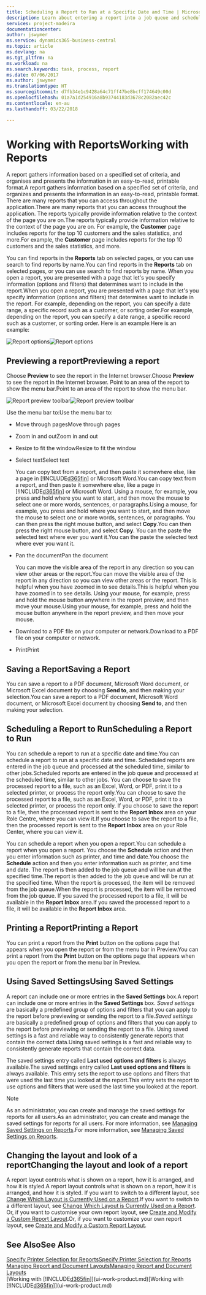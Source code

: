 ```yaml
---
title: Scheduling a Report to Run at a Specific Date and Time | Microsoft Docs
description: Learn about entering a report into a job queue and scheduling it to be processed at a specific date and time.
services: project-madeira
documentationcenter: 
author: jswymer
ms.service: dynamics365-business-central
ms.topic: article
ms.devlang: na
ms.tgt_pltfrm: na
ms.workload: na
ms.search.keywords: task, process, report
ms.date: 07/06/2017
ms.author: jswymer
ms.translationtype: HT
ms.sourcegitcommit: d7fb34e1c9428a64c71ff47be8bcff174649c00d
ms.openlocfilehash: 01a7a1d254916a8b93744183d3678c2082aec42c
ms.contentlocale: en-au
ms.lasthandoff: 03/22/2018

---
```

# <a name="working-with-reports"></a><span data-ttu-id="38870-103">Working with Reports</span><span class="sxs-lookup"><span data-stu-id="38870-103">Working with Reports</span></span>
<span data-ttu-id="38870-104">A report gathers information based on a specified set of criteria, and organises and presents the information in an easy-to-read, printable format.</span><span class="sxs-lookup"><span data-stu-id="38870-104">A report gathers information based on a specified set of criteria, and organizes and presents the information in an easy-to-read, printable format.</span></span> <span data-ttu-id="38870-105">There are many reports that you can access throughout the application.</span><span class="sxs-lookup"><span data-stu-id="38870-105">There are many reports that you can access throughout the application.</span></span> <span data-ttu-id="38870-106">The reports typically provide information relative to the context of the page you are on.</span><span class="sxs-lookup"><span data-stu-id="38870-106">The reports typically provide information relative to the context of the page you are on.</span></span> <span data-ttu-id="38870-107">For example, the **Customer** page includes reports for the top 10 customers and the sales statistics, and more.</span><span class="sxs-lookup"><span data-stu-id="38870-107">For example, the **Customer** page includes reports for the top 10 customers and the sales statistics, and more.</span></span>

<span data-ttu-id="38870-108">You can find reports in the **Reports** tab on selected pages, or you can use search to find reports by name.</span><span class="sxs-lookup"><span data-stu-id="38870-108">You can find reports in the **Reports** tab on selected pages, or you can use search to find reports by name.</span></span> <span data-ttu-id="38870-109">When you open a report, you are presented with a page that let's you specify information (options and filters) that determines want to include in the report.</span><span class="sxs-lookup"><span data-stu-id="38870-109">When you open a report, you are presented with a page that let's you specify information (options and filters) that determines want to include in the report.</span></span> <span data-ttu-id="38870-110">For example, depending on the report, you can specify a date range, a specific record such as a customer, or sorting order.</span><span class="sxs-lookup"><span data-stu-id="38870-110">For example, depending on the report, you can specify a date range, a specific record such as a customer, or sorting order.</span></span> <span data-ttu-id="38870-111">Here is an example:</span><span class="sxs-lookup"><span data-stu-id="38870-111">Here is an example:</span></span>

<span data-ttu-id="38870-112">![Report options](media/report_options.png "Report options")</span><span class="sxs-lookup"><span data-stu-id="38870-112">![Report options](media/report_options.png "Report options")</span></span>

## <a name="previewing-a-report"></a><span data-ttu-id="38870-113">Previewing a report</span><span class="sxs-lookup"><span data-stu-id="38870-113">Previewing a report</span></span>
<span data-ttu-id="38870-114">Choose **Preview** to see the report in the Internet browser.</span><span class="sxs-lookup"><span data-stu-id="38870-114">Choose **Preview** to see the report in the Internet browser.</span></span> <span data-ttu-id="38870-115">Point to an area of the report to show the menu bar.</span><span class="sxs-lookup"><span data-stu-id="38870-115">Point to an area of the report to show the menu bar.</span></span>  

<span data-ttu-id="38870-116">![Report preview toolbar](media/report_viewer.png "Report preview toolbar")</span><span class="sxs-lookup"><span data-stu-id="38870-116">![Report preview toolbar](media/report_viewer.png "Report preview toolbar")</span></span>

<span data-ttu-id="38870-117">Use the menu bar to:</span><span class="sxs-lookup"><span data-stu-id="38870-117">Use the menu bar to:</span></span>

-   <span data-ttu-id="38870-118">Move through pages</span><span class="sxs-lookup"><span data-stu-id="38870-118">Move through pages</span></span>
-   <span data-ttu-id="38870-119">Zoom in and out</span><span class="sxs-lookup"><span data-stu-id="38870-119">Zoom in and out</span></span>
-   <span data-ttu-id="38870-120">Resize to fit the window</span><span class="sxs-lookup"><span data-stu-id="38870-120">Resize to fit the window</span></span>
-   <span data-ttu-id="38870-121">Select text</span><span class="sxs-lookup"><span data-stu-id="38870-121">Select text</span></span>

    <span data-ttu-id="38870-122">You can copy text from a report, and then paste it somewhere else, like a page in [!INCLUDE[d365fin](includes/d365fin_md.md)] or Microsoft Word.</span><span class="sxs-lookup"><span data-stu-id="38870-122">You can copy text from a report, and then paste it somewhere else, like a page in [!INCLUDE[d365fin](includes/d365fin_md.md)] or Microsoft Word.</span></span>  <span data-ttu-id="38870-123">Using a mouse, for example, you press and hold where you want to start, and then move the mouse to select one or more words, sentences, or paragraphs.</span><span class="sxs-lookup"><span data-stu-id="38870-123">Using a mouse, for example, you press and hold where you want to start, and then move the mouse to select one or more words, sentences, or paragraphs.</span></span> <span data-ttu-id="38870-124">You can then press the right mouse button, and select **Copy**.</span><span class="sxs-lookup"><span data-stu-id="38870-124">You can then press the right mouse button, and select **Copy**.</span></span> <span data-ttu-id="38870-125">You can the paste the selected text where ever you want it.</span><span class="sxs-lookup"><span data-stu-id="38870-125">You can the paste the selected text where ever you want it.</span></span>
-   <span data-ttu-id="38870-126">Pan the document</span><span class="sxs-lookup"><span data-stu-id="38870-126">Pan the document</span></span>

    <span data-ttu-id="38870-127">You can move the visible area of the report in any direction so you can view other areas or the report.</span><span class="sxs-lookup"><span data-stu-id="38870-127">You can move the visible area of the report in any direction so you can view other areas or the report.</span></span> <span data-ttu-id="38870-128">This is helpful when you have zoomed in to see details.</span><span class="sxs-lookup"><span data-stu-id="38870-128">This is helpful when you have zoomed in to see details.</span></span>  <span data-ttu-id="38870-129">Using your mouse, for example, press and hold the mouse button anywhere in the report preview, and then move your mouse.</span><span class="sxs-lookup"><span data-stu-id="38870-129">Using your mouse, for example, press and hold the mouse button anywhere in the report preview, and then move your mouse.</span></span>

-   <span data-ttu-id="38870-130">Download to a PDF file on your computer or network.</span><span class="sxs-lookup"><span data-stu-id="38870-130">Download to a PDF file on your computer or network.</span></span>
-   <span data-ttu-id="38870-131">Print</span><span class="sxs-lookup"><span data-stu-id="38870-131">Print</span></span>


## <a name="saving-a-report"></a><span data-ttu-id="38870-132">Saving a Report</span><span class="sxs-lookup"><span data-stu-id="38870-132">Saving a Report</span></span>
<span data-ttu-id="38870-133">You can save a report to a PDF document, Microsoft Word document, or Microsoft Excel document by choosing **Send to**, and then making your selection.</span><span class="sxs-lookup"><span data-stu-id="38870-133">You can save a report to a PDF document, Microsoft Word document, or Microsoft Excel document by choosing **Send to**, and then making your selection.</span></span>

## <a name="ScheduleReport"></a> <span data-ttu-id="38870-134">Scheduling a Report to Run</span><span class="sxs-lookup"><span data-stu-id="38870-134">Scheduling a Report to Run</span></span>
<span data-ttu-id="38870-135">You can schedule a report to run at a specific date and time.</span><span class="sxs-lookup"><span data-stu-id="38870-135">You can schedule a report to run at a specific date and time.</span></span> <span data-ttu-id="38870-136">Scheduled reports are entered in the job queue and processed at the scheduled time, similar to other jobs.</span><span class="sxs-lookup"><span data-stu-id="38870-136">Scheduled reports are entered in the job queue and processed at the scheduled time, similar to other jobs.</span></span> <span data-ttu-id="38870-137">You can choose to save the processed report to a file, such as an Excel, Word, or PDF, print it to a selected printer, or process the report only.</span><span class="sxs-lookup"><span data-stu-id="38870-137">You can choose to save the processed report to a file, such as an Excel, Word, or PDF, print it to a selected printer, or process the report only.</span></span> <span data-ttu-id="38870-138">If you choose to save the report to a file, then the processed report is sent to the **Report Inbox** area on your Role Centre, where you can view it.</span><span class="sxs-lookup"><span data-stu-id="38870-138">If you choose to save the report to a file, then the processed report is sent to the **Report Inbox** area on your Role Center, where you can view it.</span></span>

<span data-ttu-id="38870-139">You can schedule a report when you open a report.</span><span class="sxs-lookup"><span data-stu-id="38870-139">You can schedule a report when you open a report.</span></span> <span data-ttu-id="38870-140">You choose the **Schedule** action and then you enter information such as printer, and time and date.</span><span class="sxs-lookup"><span data-stu-id="38870-140">You choose the **Schedule** action and then you enter information such as printer, and time and date.</span></span> <span data-ttu-id="38870-141">The report is then added to the job queue and will be run at the specified time.</span><span class="sxs-lookup"><span data-stu-id="38870-141">The report is then added to the job queue and will be run at the specified time.</span></span> <span data-ttu-id="38870-142">When the report is processed, the item will be removed from the job queue.</span><span class="sxs-lookup"><span data-stu-id="38870-142">When the report is processed, the item will be removed from the job queue.</span></span> <span data-ttu-id="38870-143">If you saved the processed report to a file, it will be available in the **Report Inbox** area.</span><span class="sxs-lookup"><span data-stu-id="38870-143">If you saved the processed report to a file, it will be available in the **Report Inbox** area.</span></span>

## <a name="PrintReport"></a><span data-ttu-id="38870-144">Printing a Report</span><span class="sxs-lookup"><span data-stu-id="38870-144">Printing a Report</span></span>
<span data-ttu-id="38870-145">You can print a report from the **Print** button on the options page that appears when you open the report or from the menu bar in Preview.</span><span class="sxs-lookup"><span data-stu-id="38870-145">You can print a report from the **Print** button on the options page that appears when you open the report or from the menu bar in Preview.</span></span>

## <a name="using-saved-settings"></a><span data-ttu-id="38870-146">Using Saved Settings</span><span class="sxs-lookup"><span data-stu-id="38870-146">Using Saved Settings</span></span>
<span data-ttu-id="38870-147">A report can include one or more entries in the **Saved Settings** box.</span><span class="sxs-lookup"><span data-stu-id="38870-147">A report can include one or more entries in the **Saved Settings** box.</span></span> <span data-ttu-id="38870-148">*Saved settings* are basically a predefined group of options and filters that you can apply to the report before previewing or sending the report to a file.</span><span class="sxs-lookup"><span data-stu-id="38870-148">*Saved settings* are basically a predefined group of options and filters that you can apply to the report before previewing or sending the report to a file.</span></span> <span data-ttu-id="38870-149">Using saved settings is a fast and reliable way to consistently generate reports that contain the correct data.</span><span class="sxs-lookup"><span data-stu-id="38870-149">Using saved settings is a fast and reliable way to consistently generate reports that contain the correct data.</span></span>

<span data-ttu-id="38870-150">The saved settings entry called **Last used options and filters** is always available.</span><span class="sxs-lookup"><span data-stu-id="38870-150">The saved settings entry called **Last used options and filters** is always available.</span></span> <span data-ttu-id="38870-151">This entry sets the report to use options and filters that were used the last time you looked at the report.</span><span class="sxs-lookup"><span data-stu-id="38870-151">This entry sets the report to use options and filters that were used the last time you looked at the report.</span></span>

>[!NOTE]
><span data-ttu-id="38870-152">As an administrator, you can create and manage the saved settings for reports for all users.</span><span class="sxs-lookup"><span data-stu-id="38870-152">As an administrator, you can create and manage the saved settings for reports for all users.</span></span> <span data-ttu-id="38870-153">For more information, see [Managing Saved Settings on Reports](reports-saving-reusing-settings.md).</span><span class="sxs-lookup"><span data-stu-id="38870-153">For more information, see [Managing Saved Settings on Reports](reports-saving-reusing-settings.md).</span></span>

## <a name="changing-the-layout-and-look-of-a-report"></a><span data-ttu-id="38870-154">Changing the layout and look of a report</span><span class="sxs-lookup"><span data-stu-id="38870-154">Changing the layout and look of a report</span></span>
<span data-ttu-id="38870-155">A report layout controls what is shown on a report, how it is arranged, and how it is styled.</span><span class="sxs-lookup"><span data-stu-id="38870-155">A report layout controls what is shown on a report, how it is arranged, and how it is styled.</span></span> <span data-ttu-id="38870-156">If you want to switch to a different layout, see [Change Which Layout is Currently Used on a Report](ui-how-change-layout-currently-used-report.md).</span><span class="sxs-lookup"><span data-stu-id="38870-156">If you want to switch to a different layout, see [Change Which Layout is Currently Used on a Report](ui-how-change-layout-currently-used-report.md).</span></span> <span data-ttu-id="38870-157">Or, if you want to customise your own report layout, see [Create and Modify a Custom Report Layout](ui-how-create-custom-report-layout.md).</span><span class="sxs-lookup"><span data-stu-id="38870-157">Or, if you want to customize your own report layout, see [Create and Modify a Custom Report Layout](ui-how-create-custom-report-layout.md).</span></span>

## <a name="see-also"></a><span data-ttu-id="38870-158">See Also</span><span class="sxs-lookup"><span data-stu-id="38870-158">See Also</span></span>
[<span data-ttu-id="38870-159">Specify Printer Selection for Reports</span><span class="sxs-lookup"><span data-stu-id="38870-159">Specify Printer Selection for Reports</span></span>](ui-specify-printer-selection-reports.md)  
[<span data-ttu-id="38870-160">Managing Report and Document Layouts</span><span class="sxs-lookup"><span data-stu-id="38870-160">Managing Report and Document Layouts</span></span>](ui-manage-report-layouts.md)  
<span data-ttu-id="38870-161">[Working with [!INCLUDE[d365fin](includes/d365fin_md.md)]](ui-work-product.md)</span><span class="sxs-lookup"><span data-stu-id="38870-161">[Working with [!INCLUDE[d365fin](includes/d365fin_md.md)]](ui-work-product.md)</span></span>

